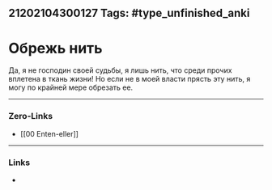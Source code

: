 21202104300127
Tags: #type_unfinished_anki
---
# Обрежь нить

Да, я не господин своей судьбы, я лишь нить, что среди прочих  <br>вплетена в ткань жизни! Но если не в моей власти прясть эту нить, я могу по крайней мере обрезать ее. 

---
### Zero-Links
- [[00 Enten-eller]]
---
### Links
-